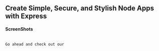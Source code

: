 ## Create Simple, Secure, and Stylish Node Apps with Express

#### ScreenShots 
                                                                                                                                              Go ahead and check out our 